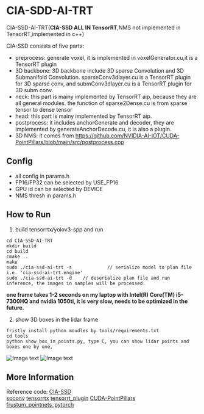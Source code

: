 # CIA-SDD-AI-TRT

CIA-SSD-AI-TRT(**CIA-SSD ALL IN TensorRT**,NMS not implemented in TensorRT,implemented in c++) 

CIA-SSD consists of five parts:
- preprocess: generate voxel, it is implemented in voxelGenerator.cu,it is a TensorRT plugin
- 3D backbone: 3D backbone include 3D sparse Convolution and 3D Submanifold Convolution. sparseConv3dlayer.cu is a TensorRT plugin for 3D sparse conv, and submConv3dlayer.cu is a TensorRT plugin for 3D subm conv.
- neck: this part is mainy implemented by TensorRT aip, because they are all general modules. the function of sparse2Dense.cu is  from sparse tensor to dense tensor
- head: this part is mainy implemented by TensorRT aip.
- postprocess: it includes anchorGenerate and decoder, they are implemented by generateAnchorDecode.cu, it is also a plugin.
- 3D NMS: it comes from  https://github.com/NVIDIA-AI-IOT/CUDA-PointPillars/blob/main/src/postprocess.cpp

## Config

- all config in params.h
- FP16/FP32 can be selected by USE_FP16
- GPU id can be selected by DEVICE
- NMS thresh in params.h

## How to Run

1. build tensorrtx/yolov3-spp and run

```
cd CIA-SSD-AI-TRT
mkdir build
cd build
cmake ..
make
sudo ./cia-ssd-ai-trt -s             // serialize model to plan file i.e. 'cia-ssd-ai-trt.engine'
sudo ./cia-ssd-ai-trt -d    // deserialize plan file and run inference, the images in samples will be processed.

```
**one frame takes 1-2 seconds on my laptop with Intel(R) Core(TM) i5-7300HQ and nvidia 1050ti, it is very slow, needs to be optimized in  the future.**

2. show 3D boxes in the lidar frame 

```
fristly install python moudles by tools/requirements.txt
cd tools
python show_box_in_points.py, type C, you can show lidar points and boxes one by one,

```
![Image text](https://raw.githubusercontent.com/jingyue202205/CIA-SSD-AI-TRT/master/pics/000010.png)
![Image text](https://raw.githubusercontent.com/jingyue202205/CIA-SSD-AI-TRT/master/pics/snapshot.png)



## More Information

Reference code:
[CIA-SSD](https://github.com/Vegeta2020/CIA-SSD)  
[spconv](https://github.com/poodarchu/spconv)
[tensorrtx](https://github.com/wang-xinyu/tensorrtx) 
[tensorrt_plugin](https://github.com/NVIDIA/TensorRT/tree/main/plugin)
[CUDA-PointPillars](https://github.com/NVIDIA-AI-IOT/CUDA-PointPillars)
[frustum_pointnets_pytorch](https://github.com/simon3dv/frustum_pointnets_pytorch)





